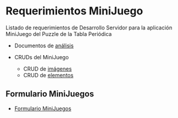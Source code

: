 # Requerimientos MiniJuego

Listado de requerimientos de Desarrollo Servidor para la aplicación MiniJuego del Puzzle de la Tabla Periódica

- Documentos de [análisis](https://github.com/RubenTorresGutierrez/RequerimientosMiniJuego/tree/master/analisis)
- CRUDs del MiniJuego

    - CRUD de [imágenes](https://github.com/RubenTorresGutierrez/RequerimientosMiniJuego/tree/imagenes)
    - CRUD de [elementos](https://github.com/RubenTorresGutierrez/RequerimientosMiniJuego/tree/elementos)

## Formulario MiniJuegos

- [Formulario MiniJuegos](https://github.com/RubenTorresGutierrez/Formulario_MiniJuego)
